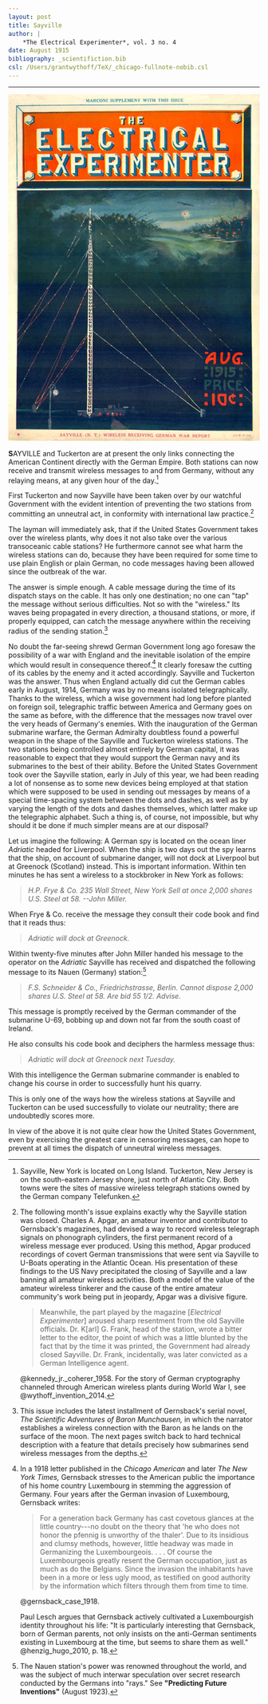```yaml
---
layout: post
title: Sayville
author: |
    *The Electrical Experimenter*, vol. 3 no. 4
date: August 1915
bibliography: _scientifiction.bib
csl: /Users/grantwythoff/TeX/_chicago-fullnote-nobib.csl
---
```




* * * * * * * * 

![](images/sayville_cover.jpg)

**S**AYVILLE and Tuckerton are at present the only links connecting the American Continent directly with the German Empire.  Both stations can now receive and transmit wireless messages to and from Germany, without any relaying means, at any given hour of the day.[^lgi]

First Tuckerton and now Sayville have been taken over by our watchful Government with the evident intention of preventing the two stations from committing an unneutral act, in conformity with international law practice.[^tkr]

The layman will immediately ask, that if the United States Government takes over the wireless plants, why does it not also take over the various transoceanic cable stations? He furthermore cannot see what harm the wireless stations can do, because they have been required for some time to use plain English or plain German, no code messages having been allowed since the outbreak of the war.

The answer is simple enough.  A cable message during the time of its dispatch stays on the cable.  It has only one destination; no one can "tap" the message without serious difficulties.  Not so with the "wireless."  Its waves being propagated in every direction, a thousand stations, or more, if properly equipped, can catch the message anywhere within the receiving radius of the sending station.[^sbm]

No doubt the far-seeing shrewd German Government long ago foresaw the possibility of a war with England and the inevitable isolation of the empire which would result in consequence thereof.[^lxg] It clearly foresaw the cutting of its cables by the enemy and it acted accordingly.  Sayville and Tuckerton was the answer.  Thus when England actually did cut the German cables early in August, 1914, Germany was by no means isolated telegraphically.  Thanks to the wireless, which a wise government had long before planted on foreign soil, telegraphic traffic between America and Germany goes on the same as before, with the difference that the messages now travel over the very heads of Germany's enemies.  With the inauguration of the German submarine warfare, the German Admiralty doubtless found a powerful weapon in the shape of the Sayville and Tuckerton wireless stations.  The two stations being controlled almost entirely by German capital, it was reasonable to expect that they would support the German navy and its submarines to the best of their ability.  Before the United States Government took over the Sayville station, early in July of this year, we had been reading a lot of nonsense as to some new devices being employed at that station which were supposed to be used in sending out messages by means of a special time-spacing system between the dots and dashes, as well as by varying the length of the dots and dashes themselves, which latter make up the telegraphic alphabet.  Such a thing is, of course, not impossible, but why should it be done if much simpler means are at our disposal?

Let us imagine the following:  A German spy is located on the ocean liner *Adriatic* headed for Liverpool.  When the ship is two days out the spy learns that the ship, on account of submarine danger, will not dock at Liverpool but at Greenock (Scotland) instead.  This is important information.  Within ten minutes he has sent a wireless to a stockbroker in New York as follows:

> *H.P. Frye & Co.*
> *235 Wall Street, New York*
> *Sell at once 2,000 shares U.S. Steel at 58.*
> *--John Miller.*

When Frye & Co. receive the message they consult their code book and find that it reads thus:

> *Adriatic will dock at Greenock.*

Within twenty-five minutes after John Miller handed his message to the operator on the *Adriatic* Sayville has received and dispatched the following message to its Nauen (Germany) station:[^nn]

> *F.S. Schneider & Co.,*
> *Friedrichstrasse, Berlin.*
> *Cannot dispose 2,000 shares U.S. Steel at 58. Are bid 55 1/2. Advise.*

This message is promptly received by the German commander of the submarine U-69, bobbing up and down not far from the south coast of Ireland.

He also consults his code book and deciphers the harmless message thus:

> *Adriatic will dock at Greenock next Tuesday.*

With this intelligence the German submarine commander is enabled to change his course in order to successfully hunt his quarry.

This is only one of the ways how the wireless stations at Sayville and Tuckerton can be used successfully to violate our neutrality; there are undoubtedly scores more.

In view of the above it is not quite clear how the United States Government, even by exercising the greatest care in censoring messages, can hope to prevent at all times the dispatch of unneutral wireless messages.

[^lgi]: Sayville, New York is located on Long Island.  Tuckerton, New Jersey is on the south-eastern Jersey shore, just north of Atlantic City.  Both towns were the sites of massive wireless telegraph stations owned by the German company Telefunken.

[^tkr]:  The following month's issue explains exactly why the Sayville station was closed.  Charles A. Apgar, an amateur inventor and contributor to Gernsback's magazines, had devised a way to record wireless telegraph signals on phonograph cylinders, the first permanent record of a wireless message ever produced.  Using this method, Apgar produced recordings of covert German transmissions that were sent via Sayville to U-Boats operating in the Atlantic Ocean.  His presentation of these findings to the US Navy precipitated the closing of Sayville and a law banning all amateur wireless activities.  Both a model of the value of the amateur wireless tinkerer and the cause of the entire amateur community's work being put in jeopardy, Apgar was a divisive figure.  

    > Meanwhile, the part played by the magazine \[*Electrical Experimenter*\] aroused sharp resentment from the old Sayville officials. Dr. K[arl] G. Frank, head of the station, wrote a bitter letter to the editor, the point of which was a little blunted by the fact that by the time it was printed, the Government had already closed Sayville. Dr. Frank, incidentally, was later convicted as a German Intelligence agent.
    
    @kennedy_jr._coherer_1958.  For the story of German cryptography channeled through American wireless plants during World War I, see @wythoff_invention_2014.

[^sbm]: This issue includes the latest installment of Gernsback's serial novel, *The Scientific Adventures of Baron Munchausen,* in which the narrator establishes a wireless connection with the Baron as he lands on the surface of the moon.  The next pages switch back to hard technical description with a feature that details precisely how submarines send wireless messages from the depths.

[^lxg]: In a 1918 letter published in the *Chicago American* and later *The New York Times,* Gernsback stresses to the American public the importance of his home country Luxembourg in stemming the aggression of Germany.  Four years after the German invasion of Luxembourg, Gernsback writes:

    > For a generation back Germany has cast covetous glances at the little country---no doubt on the theory that 'he who does not honor the pfennig is unworthy of the thaler'.  Due to its insidious and clumsy methods, however, little headway was made in Germanizing the Luxembourgeois. . . . Of course the Luxembourgeois greatly resent the German occupation, just as much as do the Belgians.  Since the invasion the inhabitants have been in a more or less ugly mood, as testified on good authority by the information which filters through them from time to time.
    
    @gernsback_case_1918.
    
    Paul Lesch argues that Gernsback actively cultivated a Luxembourgish identity throughout his life: "It is particularly interesting that Gernsback, born of German parents, not only insists on the anti-German sentiments existing in Luxembourg at the time, but seems to share them as well." @henzig_hugo_2010, p. 18.

[^nn]: The Nauen station's power was renowned throughout the world, and was the subject of much interwar speculation over secret research conducted by the Germans into "rays."  See **"Predicting Future Inventions"** (August 1923).